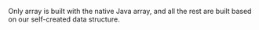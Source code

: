Only array is built with the native Java array, and all the rest are built based on our self-created data structure.